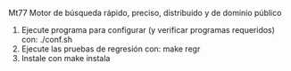 
Mt77 Motor de búsqueda rápido, preciso, distribuido y de dominio público

1. Ejecute programa para configurar (y verificar programas requeridos) con:
	./conf.sh
2. Ejecute las pruebas de regresión con:
	make regr
3. Instale con
	make instala

